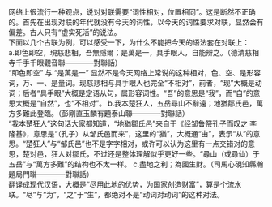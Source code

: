   网络上很流行一种观点，说对对联需要“词性相对，位置相同”。这是断然不正确的。首先在出现对联的年代就没有今天的词性，以今天的词性要求对联，显然会有偏差。古人只有“虚实死活”的说法。  
下面以几个古联为例，可以感受一下，为什么不能把今天的语法套在对联上：  
    a.即色即空，現慈悲相，吾無隱爾；是萬是一，具手眼人，自能辨之。（德清慈相寺千手千眼觀音聯————對聯話）  
  “即色即空” 与 “是萬是一” 显然不是今天网络上常说的这种相对，色、空、是形容词，万、一、是量词。现慈悲相与具手眼人也完全“不相对”，前者，“现”大概是动词；后者“具手眼”大概是定语从句，属形容词性。“吾”的意思是“我”，而“自”的意思大概是“自然”，也“不相对”。
    b.我本楚狂人，五岳尋山不辭遠；地猶鄒氏邑，萬方多難此登臨。（彭剛直玉麟有題泰山聯————對聯話）  
  “我本楚狂人”这句话大家都知道，“地猶鄒氏邑”来自于《经邹鲁祭孔子而叹之 李隆基》，意思是“（孔子）从邹氏邑而来”，这里的“猶”，大概通“由”，表示“从”的意思。“楚狂人”与“邹氏邑”也不是字字相对，或许可以认为这里有一点交错对的意思，楚对邑，狂人对鄒氏，不过还是整体理解似乎更好一些。“尋山（或尋仙）于五岳”与“萬方多難”的结构也不太一样。
    c.盡地之利；為國生財。（司馬心硯知縣瀚題局門聯————對聯話）  
  翻译成现代汉语，大概是“尽用此地的优势，为国家创造财富”，算是个流水联。“尽”与“为”，“之”于“生”，都绝对不是“动词对动词”的这种对法。
